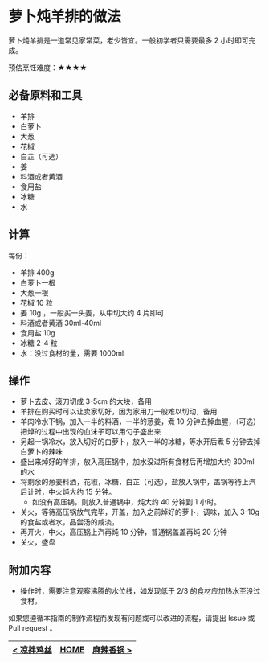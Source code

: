 
# 萝卜炖羊排的做法

萝卜炖羊排是一道常见家常菜，老少皆宜。一般初学者只需要最多 2 小时即可完成。

预估烹饪难度：★★★★

## 必备原料和工具

- 羊排
- 白萝卜
- 大葱
- 花椒
- 白芷（可选）
- 姜
- 料酒或者黄酒
- 食用盐
- 冰糖
- 水

## 计算

每份：

- 羊排 400g
- 白萝卜一根
- 大葱一根
- 花椒 10 粒
- 姜 10g ，一般买一头姜，从中切大约 4 片即可
- 料酒或者黄酒 30ml-40ml
- 食用盐 10g
- 冰糖 2-4 粒
- 水：没过食材的量，需要 1000ml

## 操作

- 萝卜去皮、滚刀切成 3-5cm 的大块，备用
- 羊排在购买时可以让卖家切好，因为家用刀一般难以切动，备用
- 羊肉冷水下锅，加入一半的料酒，一半的葱姜，煮 10 分钟去掉血腥，（可选）把焯的过程中出现的血沫子可以用勺子盛出来
- 另起一锅冷水，放入切好的白萝卜，放入一半的冰糖，等水开后煮 5 分钟去掉白萝卜的辣味
- 盛出来焯好的羊排，放入高压锅中，加水没过所有食材后再增加大约 300ml 的水
- 将剩余的葱姜料酒，花椒，冰糖，白芷（可选），盐放入锅中，盖锅等待上汽后计时，中火炖大约 15 分钟。
  - 如没有高压锅，则放入普通锅中，炖大约 40 分钟到 1 小时。
- 关火，等待高压锅放气完毕，开盖，加入之前焯好的萝卜，调味，加入 3-10g 的食盐或者水，品尝汤的咸淡，
- 再开火，中火，高压锅上汽再炖 10 分钟，普通锅盖盖再炖 20 分钟
- 关火，盛盘

## 附加内容

- 操作时，需要注意观察沸腾的水位线，如发现低于 2/3 的食材应加热水至没过食材。

如果您遵循本指南的制作流程而发现有问题或可以改进的流程，请提出 Issue 或 Pull request 。

| [< 凉拌鸡丝](../凉拌鸡丝/凉拌鸡丝.md) | [HOME](../../../README.md) | [麻辣香锅 >](../麻辣香锅/麻辣香锅.md) |
| ---------------------------------- | -------------------------- | ---------------------------------- |
